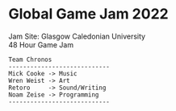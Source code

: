 # Global Game Jam 2022
Jam Site: Glasgow Caledonian University </br>
48 Hour Game Jam 
```
Team Chronos
----------------------------
Mick Cooke -> Music
Wren Weist -> Art
Retoro     -> Sound/Writing
Noam Zeise -> Programming
----------------------------
```
